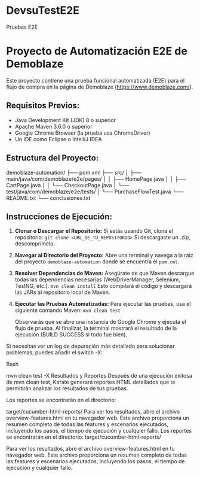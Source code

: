 # DevsuTestE2E
Pruebas E2E

# Proyecto de Automatización E2E de Demoblaze

Este proyecto contiene una prueba funcional automatizada (E2E) para el flujo de compra en la página de Demoblaze (https://www.demoblaze.com/).

## Requisitos Previos:
* Java Development Kit (JDK) 8 o superior
* Apache Maven 3.6.0 o superior 
* Google Chrome Browser (la prueba usa ChromeDriver)
* Un IDE como Eclipse o IntelliJ IDEA 

## Estructura del Proyecto:
demoblaze-automation/
├── pom.xml
├── src/
│   ├── main/java/com/demoblaze/e2e/pages/
│   │   ├── HomePage.java
│   │   ├── CartPage.java
│   │   └── CheckoutPage.java
│   └── test/java/com/demoblaze/e2e/tests/
│       └── PurchaseFlowTest.java
└── README.txt
└── conclusiones.txt

## Instrucciones de Ejecución:

1.  **Clonar o Descargar el Repositorio:**
    Si estás usando Git, clona el repositorio:
    `git clone <URL_DE_TU_REPOSITORIO>`
    Si descargaste un .zip, descomprímelo.

2.  **Navegar al Directorio del Proyecto:**
    Abre una terminal y navega a la raíz del proyecto `demoblaze-automation` donde se encuentra el `pom.xml`.

3.  **Resolver Dependencias de Maven:**
    Asegúrate de que Maven descargue todas las dependencias necesarias (WebDriverManager, Selenium, TestNG, etc.).
    `mvn clean install`
    Esto compilará el código y descargará las JARs al repositorio local de Maven.

4.  **Ejecutar las Pruebas Automatizadas:**
    Para ejecutar las pruebas, usa el siguiente comando Maven:
    `mvn clean test`

    Observarás que se abre una instancia de Google Chrome y ejecuta el flujo de prueba. Al finalizar, la terminal mostrará el resultado de la ejecución (BUILD SUCCESS si todo fue bien).





Si necesitas ver un log de depuración más detallado para solucionar problemas, puedes añadir el switch -X:

Bash

mvn clean test -X
Resultados y Reportes
Después de una ejecución exitosa de mvn clean test, Karate generará reportes HTML detallados que te permitirán analizar los resultados de tus pruebas.

Los reportes se encontrarán en el directorio:

target/cucumber-html-reports/
Para ver los resultados, abre el archivo overview-features.html en tu navegador web. Este archivo proporciona un resumen completo de todas las features y escenarios ejecutados, incluyendo los pasos, el tiempo de ejecución y cualquier fallo.
Los reportes se encontrarán en el directorio:
target/cucumber-html-reports/

Para ver los resultados, abre el archivo overview-features.html en tu navegador web. Este archivo proporciona un resumen completo de todas las features y escenarios ejecutados, incluyendo los pasos, el tiempo de ejecución y cualquier fallo.
